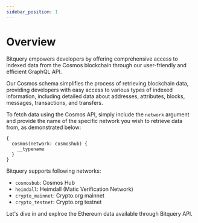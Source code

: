 ```yaml
---
sidebar_position: 1
---
```


# Overview

Bitquery empowers developers by offering comprehensive access to indexed data from the Cosmos blockchain through our user-friendly and efficient GraphQL API. 

Our Cosmos schema simplifies the process of retrieving blockchain data, providing developers with easy access to various types of indexed information, including detailed data about addresses, attributes, blocks, messages, transactions, and transfers. 

To fetch data using the Cosmos API, simply include the `network` argument and provide the name of the specific network you wish to retrieve data from, as demonstrated below:

```
{
  cosmos(network: cosmoshub) {
    __typename
  }
}
```

Bitquery supports following networks:
- `cosmosbub`: Cosmos Hub
- `heimdall`: Heimdall (Matic Verification Network)
- `crypto_mainnet`: Crypto.org mainnet
- `crypto_testnet`: Crypto.org testnet

Let's dive in and explroe the Ethereum data available through Bitquery API.